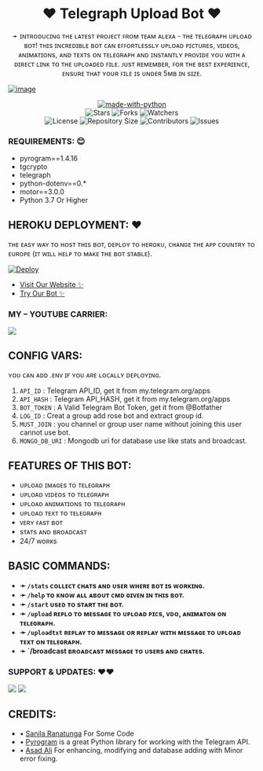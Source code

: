 <h1 align="center"><b>❤️ Telegraph Upload Bot ❤️</b></h1>

<p align="center">➛ ɪɴᴛʀᴏᴅᴜᴄɪɴɢ ᴛʜᴇ ʟᴀᴛᴇsᴛ ᴘʀᴏᴊᴇᴄᴛ ꜰʀᴏᴍ ᴛᴇᴀᴍ ᴀʟᴇxᴀ - ᴛʜᴇ ᴛᴇʟᴇɢʀᴀᴘʜ ᴜᴘʟᴏᴀᴅ ʙᴏᴛ! ᴛʜɪs ɪɴᴄʀᴇᴅɪʙʟᴇ ʙᴏᴛ ᴄᴀɴ ᴇꜰꜰᴏʀᴛʟᴇssʟʏ ᴜᴘʟᴏᴀᴅ ᴘɪᴄᴛᴜʀᴇs, ᴠɪᴅᴇᴏs, ᴀɴɪᴍᴀᴛɪᴏɴs, ᴀɴᴅ ᴛᴇxᴛs ᴏɴ ᴛᴇʟᴇɢʀᴀᴘʜ ᴀɴᴅ ɪɴsᴛᴀɴᴛʟʏ ᴘʀᴏᴠɪᴅᴇ ʏᴏᴜ ᴡɪᴛʜ ᴀ ᴅɪʀᴇᴄᴛ ʟɪɴᴋ ᴛᴏ ᴛʜᴇ ᴜᴘʟᴏᴀᴅᴇᴅ ꜰɪʟᴇ. ᴊᴜsᴛ ʀᴇᴍᴇᴍʙᴇʀ, ꜰᴏʀ ᴛʜᴇ ʙᴇsᴛ ᴇxᴘᴇʀɪᴇɴᴄᴇ, ᴇɴsᴜʀᴇ ᴛʜᴀᴛ ʏᴏᴜʀ ꜰɪʟᴇ ɪs ᴜɴᴅᴇʀ 5ᴍʙ ɪɴ sɪᴢᴇ.</p>

<a href="https://t.me/Dr_Assad_Ali"><img src="https://telegra.ph/file/98e0a02e700e7d51a5b62.jpg" alt="image" style="max-width:100%;"></a>
<p align="center">
<a href="https://python.org"><img src="http://forthebadge.com/images/badges/made-with-python.svg" alt="made-with-python"></a>
<br>
    <img src="https://img.shields.io/github/stars/TheTeamAlexa/Telegraph-Upload-Bot?style=for-the-badge" alt="Stars">
    <img src="https://img.shields.io/github/forks/TheTeamAlexa/Telegraph-Upload-Bot?style=for-the-badge" alt="Forks">
    <img src="https://img.shields.io/github/watchers/TheTeamAlexa/Telegraph-Upload-Bot?style=for-the-badge" alt="Watchers"> 
<br>
    <img src="https://img.shields.io/github/license/TheTeamAlexa/Telegraph-Upload-Bot?style=for-the-badge" alt="License">
    <img src="https://img.shields.io/github/repo-size/TheTeamAlexa/Telegraph-Upload-Bot?style=for-the-badge" alt="Repository Size">
    <img src="https://img.shields.io/github/contributors/TheTeamAlexa/Telegraph-Upload-Bot?style=for-the-badge" alt="Contributors">
    <img src="https://img.shields.io/github/issues/TheTeamAlexa/Telegraph-Upload-Bot?style=for-the-badge" alt="Issues">
</p>  

### REQUIREMENTS: 😊

- pyrogram==1.4.16
- tgcrypto
- telegraph
- python-dotenv==0.*
- motor==3.0.0
- Python 3.7 Or Higher

## HEROKU DEPLOYMENT: ❤️
ᴛʜᴇ ᴇᴀsʏ ᴡᴀʏ ᴛᴏ ʜᴏsᴛ ᴛʜɪs ʙᴏᴛ, ᴅᴇᴘʟᴏʏ ᴛᴏ ʜᴇʀᴏᴋᴜ, ᴄʜᴀɴɢᴇ ᴛʜᴇ ᴀᴘᴘ ᴄᴏᴜɴᴛʀʏ ᴛᴏ ᴇᴜʀᴏᴘᴇ (ɪᴛ ᴡɪʟʟ ʜᴇʟᴘ ᴛᴏ ᴍᴀᴋᴇ ᴛʜᴇ ʙᴏᴛ sᴛᴀʙʟᴇ).

[![Deploy](https://www.herokucdn.com/deploy/button.svg)](https://heroku.com/deploy?template=https://github.com/Morgufbot5/Telegraph-Upload-Bot)
- <a href="https://theteamalexa.ga">Visit Our Website ✨</a>
- <a href="http://t.me/Alexa_TelegraphBot">Try Our Bot ✨</a>

### MY – YOUTUBE CARRIER:

<a href="https://www.youtube.com/JankariKiDuniya"><img src="https://img.shields.io/badge/Join-Subscribe%20Support-blue.svg?style=for-the-badge&logo=YouTube"></a>

## CONFIG VARS:
ʏᴏᴜ ᴄᴀɴ ᴀᴅᴅ .ᴇɴᴠ ɪғ ʏᴏᴜ ᴀʀᴇ ʟᴏᴄᴀʟʟʏ ᴅᴇᴘʟᴏʏɪɴɢ.
1. `API_ID` : Telegram API_ID, get it from my.telegram.org/apps
2. `API_HASH` : Telegram API_HASH, get it from my.telegram.org/apps
3. `BOT_TOKEN` : A Valid Telegram Bot Token, get it from @Botfather
4. `LOG_ID` : Creat a group add rose bot and extract group id.
5. `MUST_JOIN` : you channel or group user name without joining this user cannot use bot.
6. `MONGO_DB_URI` : Mongodb uri for database use like stats and broadcast.

## FEATURES OF THIS BOT:

- ᴜᴘʟᴏᴀᴅ ɪᴍᴀɢᴇs ᴛᴏ ᴛᴇʟᴇɢʀᴀᴘʜ
- ᴜᴘʟᴏᴀᴅ ᴠɪᴅᴇᴏs ᴛᴏ ᴛᴇʟᴇɢʀᴀᴘʜ
- ᴜᴘʟᴏᴀᴅ ᴀɴɪᴍᴀᴛɪᴏɴs ᴛᴏ ᴛᴇʟᴇɢʀᴀᴘʜ
- ᴜᴘʟᴏᴀᴅ ᴛᴇxᴛ ᴛᴏ ᴛᴇʟᴇɢʀᴀᴘʜ
- ᴠᴇʀʏ ꜰᴀsᴛ ʙᴏᴛ
- sᴛᴀᴛs ᴀɴᴅ ʙʀᴏᴀᴅᴄᴀsᴛ
- 24/7 ᴡᴏʀᴋs

## BASIC COMMANDS:
- **➛ `/stats` ᴄᴏʟʟᴇᴄᴛ ᴄʜᴀᴛs ᴀɴᴅ ᴜsᴇʀ ᴡʜᴇʀᴇ ʙᴏᴛ ɪs ᴡᴏʀᴋɪɴɢ.**
- **➛ `/help` ᴛᴏ ᴋɴᴏᴡ ᴀʟʟ ᴀʙᴏᴜᴛ ᴄᴍᴅ ɢɪᴠᴇɴ ɪɴ ᴛʜɪs ʙᴏᴛ.**
- **➛ `/start` ᴜsᴇᴅ ᴛᴏ sᴛᴀʀᴛ ᴛʜᴇ ʙᴏᴛ.**
- **➛ `/upload` ʀᴇᴘʟᴏ ᴛᴏ ᴍᴇssᴀɢᴇ ᴛᴏ ᴜᴘʟᴏᴀᴅ ᴘɪᴄs, ᴠᴅᴏ, ᴀɴɪᴍᴀᴛᴏɴ ᴏɴ ᴛᴇʟᴇɢʀᴀᴘʜ.**
- **➛ `/uploadtxt` ʀᴇᴘʟᴀʏ ᴛᴏ ᴍᴇssᴀɢᴇ ᴏʀ ʀᴇᴘʟᴀʏ ᴡɪᴛʜ ᴍᴇssᴀɢᴇ ᴛᴏ ᴜᴘʟᴏᴀᴅ ᴛᴇxᴛ ᴏɴ ᴛᴇʟᴇɢʀᴀᴘʜ.**
- **➛ `/broadcast ʙʀᴏᴀᴅᴄᴀsᴛ ᴍᴇssᴀɢᴇ ᴛᴏ ᴜsᴇʀs ᴀɴᴅ ᴄʜᴀᴛᴇs.**

### SUPPORT & UPDATES: ❤️❤️
<a href="https://t.me/Alexa_Help"><img src="https://img.shields.io/badge/Join-Group%20Support-blue.svg?style=for-the-badge&logo=Telegram"></a> <a href="https://t.me/TheTeamAlexa"><img src="https://img.shields.io/badge/Join-Updates%20Channel-blue.svg?style=for-the-badge&logo=Telegram"></a>

## CREDITS: <br>
- • <a href="https://github.com/sanila2007">Sanila Ranatunga</a> For Some Code <br>
- • <a href="https://github.com/pyrogram/pyrogram">Pyrogram</a> is a great Python library for working with the Telegram API.
- • <a href="https://t.me/Jankari_Ki_Duniya">Asad Ali</a> For enhancing, modifying and database adding with Minor error fixing.
  
